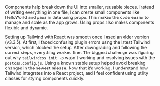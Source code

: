 Components help break down the UI into smaller, reusable pieces. Instead of writing everything in one file, I can create small components like HelloWorld and pass in data using props. This makes the code easier to manage and scale as the app grows. Using props also makes components flexible and dynamic.



Setting up Tailwind with React was smooth once I used an older version (v3.3.5). At first, I faced confusing plugin errors using the latest Tailwind version, which blocked the setup. After downgrading and following the correct steps, everything worked fine.
The biggest challenge was figuring out why `tailwindcss init -p` wasn't working and resolving issues with the `postcss.config.js`. Using a known stable setup helped avoid breaking changes in the newest release.
Now that it’s working, I understand how Tailwind integrates into a React project, and I feel confident using utility classes for styling components quickly.